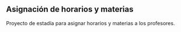 ## Asignación de horarios y materias
Proyecto de estadía para asignar horarios y materias a los profesores.